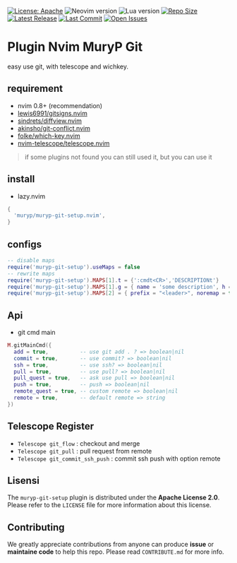 [![License: Apache](https://img.shields.io/badge/License-Apache-blue.svg)](https://opensource.org/licenses/Apache-2.0)
![Neovim version](https://img.shields.io/badge/Neovim-0.8.x-green.svg)
![Lua version](https://img.shields.io/badge/Lua-5.4-yellow.svg)
[![Repo Size](https://img.shields.io/github/repo-size/muryp/muryp-git-setup.nvim)](https://github.com/muryp/muryp-git-setup.nvim)
[![Latest Release](https://img.shields.io/github/release/muryp/muryp-git-setup.nvim)](https://github.com/muryp/muryp-git-setup.nvim/releases/latest)
[![Last Commit](https://img.shields.io/github/last-commit/muryp/muryp-git-setup.nvim)](https://github.com/muryp/muryp-git-setup.nvim/commits/master)
[![Open Issues](https://img.shields.io/github/issues/muryp/muryp-git-setup.nvim)](https://github.com/muryp/muryp-git-setup.nvim/issues)

# Plugin Nvim MuryP Git
easy use git, with telescope and wichkey.
## requirement
- nvim 0.8+ (recommendation)
- [lewis6991/gitsigns.nvim](https://github.com/lewis6991/gitsigns.nvim)
- [sindrets/diffview.nvim](https://github.com/sindrets/diffview.nvim)
- [akinsho/git-conflict.nvim](https://github.com/akinsho/git-conflict.nvim)
- [folke/which-key.nvim](https://github.com/folke/which-key.nvim)
- [nvim-telescope/telescope.nvim](https://github.com/nvim-telescope/telescope.nvim)

> if some plugins not found you can still used it, but you can use it

## install
- lazy.nvim
```lua
{
  'muryp/muryp-git-setup.nvim',
}
```

## configs
```lua
-- disable maps
require('muryp-git-setup').useMaps = false
-- rewrite maps
require('muryp-git-setup').MAPS[1].t = {':cmdt<CR>','DESCRIPTIONt'}
require('muryp-git-setup').MAPS[1].g = { name = 'some description', h = { ':cmdg<CR>','DESCRIPTIONg'},}
require('muryp-git-setup').MAPS[2] = { prefix = "<leader>", noremap = true, mode = 'n', silent = true }
```

## Api
- git cmd main
```lua
M.gitMainCmd({
  add = true,          -- use git add . ? => boolean|nil
  commit = true,       -- use commit? => boolean|nil
  ssh = true,          -- use ssh? => boolean|nil
  pull = true,         -- use pull? => boolean|nil
  pull_quest = true,   -- ask use pull => boolean|nil
  push = true,         -- push => boolean|nil
  remote_quest = true, -- custom remote => boolean|nil
  remote = true,       -- default remote => string
})
```

## Telescope Register
- `Telescope git_flow` : checkout and merge
- `Telescope git_pull` : pull request from remote
- `Telescope git_commit_ssh_push` : commit ssh push with option remote

## Lisensi
The `muryp-git-setup` plugin is distributed under the **Apache License 2.0**. Please refer to the `LICENSE` file for more information about this license.

## Contributing
We greatly appreciate contributions from anyone can produce **issue** or **maintaine code** to help this repo. Please read `CONTRIBUTE.md` for more info.